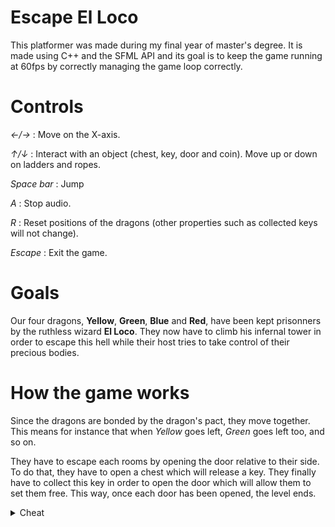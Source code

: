 # Escape El Loco
This platformer was made during my final year of master's degree. It is made using C++ and the SFML API and its goal is to keep the game running at 60fps by correctly managing the game loop correctly.

# Controls
_←/→_ : Move on the X-axis.

_↑/↓_ : Interact with an object (chest, key, door and coin). Move up or down on ladders and ropes.

_Space bar_ : Jump

_A_ : Stop audio.

_R_ : Reset positions of the dragons (other properties such as collected keys will not change).

_Escape_ : Exit the game.

# Goals
Our four dragons, __Yellow__, __Green__, __Blue__ and __Red__, have been kept prisonners by the ruthless wizard __El Loco__. They now have to climb his infernal tower in order to escape this hell while their host tries to take control of their precious bodies.

# How the game works
Since the dragons are bonded by the dragon's pact, they move together. This means for instance that when _Yellow_ goes left, _Green_ goes left too, and so on.

They have to escape each rooms by opening the door relative to their side. To do that, they have to open a chest which will release a key. They finally have to collect this key in order to open the door which will allow them to set them free. This way, once each door has been opened, the level ends.

<details>
  <summary>Cheat</summary>
  
  If you find the game too difficult, press _G_ to enter __God Mode__. This will allow you to chain jumps and reach every places you want.
  
</details>
